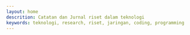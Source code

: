 ```yaml
---
layout: home
descrition: Catatan dan Jurnal riset dalam teknologi
keywords: teknologi, research, riset, jaringan, coding, programming
---
```

